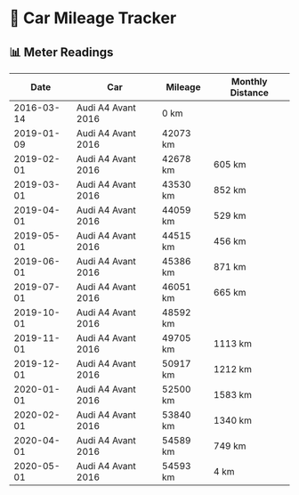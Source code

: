 # 🚗 Car Mileage Tracker

## 📊 Meter Readings

| Date | Car | Mileage | Monthly Distance |
| --- | --- | --- | --- |
| 2016-03-14 | Audi A4 Avant 2016 | 0 km |  |
| 2019-01-09 | Audi A4 Avant 2016 | 42073 km |  |
| 2019-02-01 | Audi A4 Avant 2016 | 42678 km | 605 km |
| 2019-03-01 | Audi A4 Avant 2016 | 43530 km | 852 km |
| 2019-04-01 | Audi A4 Avant 2016 | 44059 km | 529 km |
| 2019-05-01 | Audi A4 Avant 2016 | 44515 km | 456 km |
| 2019-06-01 | Audi A4 Avant 2016 | 45386 km | 871 km |
| 2019-07-01 | Audi A4 Avant 2016 | 46051 km | 665 km |
| 2019-10-01 | Audi A4 Avant 2016 | 48592 km |  |
| 2019-11-01 | Audi A4 Avant 2016 | 49705 km | 1113 km |
| 2019-12-01 | Audi A4 Avant 2016 | 50917 km | 1212 km |
| 2020-01-01 | Audi A4 Avant 2016 | 52500 km | 1583 km |
| 2020-02-01 | Audi A4 Avant 2016 | 53840 km | 1340 km |
| 2020-04-01 | Audi A4 Avant 2016 | 54589 km | 749 km |
| 2020-05-01 | Audi A4 Avant 2016 | 54593 km | 4 km |
